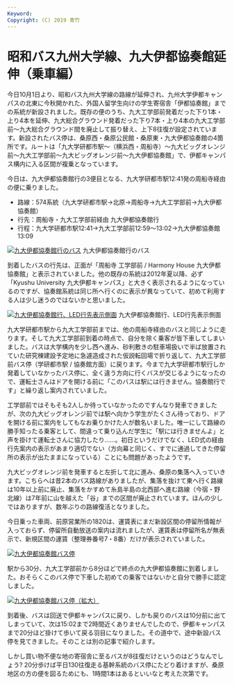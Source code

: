 ```yaml
---
Keyword: 
Copyright: (C) 2019 青竹
---
```


# 昭和バス九州大学線、九大伊都協奏館延伸（乗車編）

今日10月1日より、昭和バス九州大学線の路線が延伸され、九州大学伊都キャンパスの北東に今秋開かれた、外国人留学生向けの学生寄宿舎「伊都協奏館」までの系統が新設されました。既存の便のうち、九大工学部前発着だった下り1本・上り4本を延伸、九大総合グラウンド発着だった下り7本・上り4本の九大工学部前～九大総合グラウンド間を廃止して振り替え、上下8往復が設定されています。新設されたバス停は、桑原西・桑原公民館・桑原東・九大伊都協奏館の4箇所です。ルートは「九大学研都市駅～（横浜西・周船寺）～九大ビッグオレンジ前～九大工学部前～九大ビッグオレンジ前～九大伊都協奏館」で、伊都キャンパス構内に入る区間が複乗となっています。

今日は、九大伊都協奏館行の3便目となる、九大学研都市駅12:41発の周船寺経由の便に乗りました。

* 路線：574系統（九大学研都市駅→北原→周船寺→九大工学部前→九大伊都協奏館）
* 行先：周船寺・九大工学部前経由 九大伊都協奏館行
* 行程：九大学研都市駅12:41→九大工学部前12:59～13:02→九大伊都協奏館13:09

[![九大伊都協奏館行のバス](https://aotake91.net/wp-content/uploads/2014/10/IMG_6974-300x225.jpg)](https://aotake91.net/wp-content/uploads/2014/10/IMG_6974.jpg) 九大伊都協奏館行のバス

到着したバスの行先は、正面が「周船寺 工学部前 / Harmony House 九大伊都協奏館」と表示されていました。他の既存の系統は2012年夏以降、必ず「Kyushu University 九大伊都キャンパス」と大きく表示されるようになっているのですが、協奏館系統は同じ所へ行くのに表示が異なっていて、初めて利用する人は少し迷うのではないかと思いました。

[![九大伊都協奏館行、LED行先表示側面](https://aotake91.net/wp-content/uploads/2014/10/IMG_6975-300x225.jpg)](https://aotake91.net/wp-content/uploads/2014/10/IMG_6975.jpg) 九大伊都協奏館行、LED行先表示側面

九大学研都市駅から九大工学部前までは、他の周船寺経由のバスと同じように走ります。そして九大工学部前到着の時点で、自分を除く乗客が皆下車してしまいました。バスは大学構内を少し西へ進み、砂利敷きの駐車場扱いで半ば放置されていた研究棟建設予定地に急遽造成された仮説転回場で折り返して、九大工学部前バス停（学研都市駅 / 協奏館方面）に戻ります。今まで九大学研都市駅行しか発着していなかったバス停に、全く違う方向に行くバスが交じるようになったので、運転士さんはドアを開ける前に「このバスは駅には行きません。協奏館行です」と繰り返し案内されていました。

工学部前ではそもそも2人しか待っていなかったのですんなり発車できましたが、次の九大ビッグオレンジ前では駅へ向かう学生がたくさん待っており、ドアを開ける前に案内をしてもなお乗りかけた人が数名いました。唯一にして路線の勝手知ったる乗客として、間違って乗り込んだ学生に「駅には行きませんよ」と声を掛けて運転士さんに協力したり……。初日というだけでなく、LED式の経由行先案内の表示があまり適切でない（方向幕と同じく、すでに通過してきた停留所の表示が出たままになっている）ことにも問題があったようです。

九大ビッグオレンジ前を発車すると左折して北に進み、桑原の集落へ入っていきます。こちらへは昔2本のバス路線がありましたが、集落を抜けて東へ行く路線は10年以上前に廃止、集落をかすめて糸島半島の北西部へ進む路線（今宿・野北線）は7年前に山を越えた「谷」までの区間が廃止されています。ほんの少しではありますが、数年ぶりの路線復活となりました。

今日乗った車両、前原営業所の1820は、運賃表にまだ新設区間の停留所情報が入っておらず、停留所自動放送の案内は流れましたが、運賃表は停留所名が無表示で、新規区間の運賃（整理券番号7・8番）だけが表示されていました。

[![九大伊都協奏館バス停](https://aotake91.net/wp-content/uploads/2014/10/IMG_6976-300x225.jpg)](https://aotake91.net/wp-content/uploads/2014/10/IMG_6976.jpg)

駅から30分、九大工学部前から8分ほどで終点の九大伊都協奏館に到着しました。おそらくこのバス停で下車した初めての乗客ではないかと自分で勝手に認定しました。

<div style="clear:left;"></div>

[![九大伊都協奏館バス停（拡大）](https://aotake91.net/wp-content/uploads/2014/10/IMG_6977-225x300.jpg)](https://aotake91.net/wp-content/uploads/2014/10/IMG_6977.jpg)

到着後、バスは回送で伊都キャンパスに戻り、しかも戻りのバスは10分前に出てしまっていて、次は15:02まで2時間近くありませんでしたので、伊都キャンパスまで20分ほど掛けて歩いて戻る羽目になりました。その道中で、途中新設バス停を見てきました。そのことは別の記事で紹介します。

しかし買い物不便な地の寄宿舎に至るバスが8往復だけというのはどうなんでしょう? 20分歩けば平日130往復走る基幹系統のバス停にたどり着けますが、桑原地区の方の便を図るためにも、1時間1本はあるといいなと考えた次第です。

